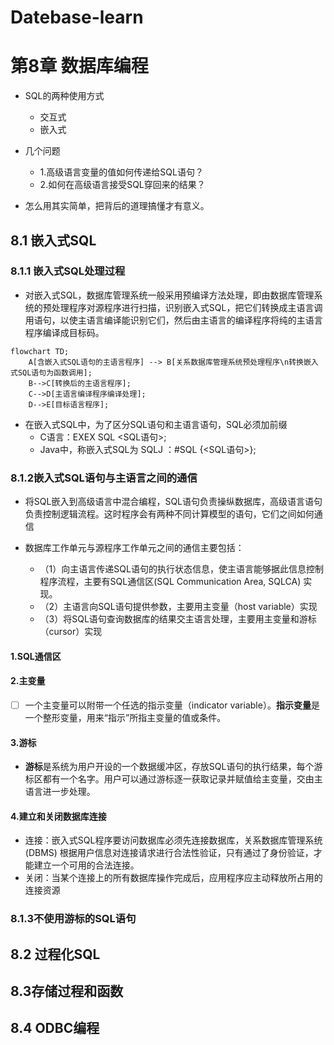 # Datebase-learn

# 第8章 数据库编程

- SQL的两种使用方式
  - 交互式
  - 嵌入式

- 几个问题
  - 1.高级语言变量的值如何传递给SQL语句？
  - 2.如何在高级语言接受SQL穿回来的结果？

- 怎么用其实简单，把背后的道理搞懂才有意义。

## 8.1 嵌入式SQL

### 8.1.1 嵌入式SQL处理过程
- 对嵌入式SQL，数据库管理系统一般采用预编译方法处理，即由数据库管理系统的预处理程序对源程序进行扫描，识别嵌入式SQL，把它们转换成主语言调用语句，以使主语言编译能识别它们，然后由主语言的编译程序将纯的主语言程序编译成目标码。

```mermaid
flowchart TD; 
    A[含嵌入式SQL语句的主语言程序] --> B[关系数据库管理系统预处理程序\n转换嵌入式SQL语句为函数调用]; 
    B-->C[转换后的主语言程序]; 
    C-->D[主语言编译程序编译处理]; 
    D-->E[目标语言程序];
```

- 在嵌入式SQL中，为了区分SQL语句和主语言语句，SQL必须加前缀
    - C语言：EXEX SQL <SQL语句>;
    - Java中，称嵌入式SQL为 SQLJ ：#SQL {<SQL语句>};

### 8.1.2嵌入式SQL语句与主语言之间的通信

- 将SQL嵌入到高级语言中混合编程，SQL语句负责操纵数据库，高级语言语句负责控制逻辑流程。这时程序会有两种不同计算模型的语句，它们之间如何通信
- 数据库工作单元与源程序工作单元之间的通信主要包括：

    - （1）向主语言传递SQL语句的执行状态信息，使主语言能够据此信息控制程序流程，主要有SQL通信区(SQL Communication Area, SQLCA) 实现。
    - （2）主语言向SQL语句提供参数，主要用主变量（host variable）实现
    - （3）将SQL语句查询数据库的结果交主语言处理，主要用主变量和游标（cursor）实现

#### 1.SQL通信区

#### 2.主变量

- [ ] 一个主变量可以附带一个任选的指示变量（indicator variable）。**指示变量**是一个整形变量，用来“指示”所指主变量的值或条件。

#### 3.游标

- **游标**是系统为用户开设的一个数据缓冲区，存放SQL语句的执行结果，每个游标区都有一个名字。用户可以通过游标逐一获取记录并赋值给主变量，交由主语言进一步处理。

#### 4.建立和关闭数据库连接

- 连接：嵌入式SQL程序要访问数据库必须先连接数据库，关系数据库管理系统(DBMS) 根据用户信息对连接请求进行合法性验证，只有通过了身份验证，才能建立一个可用的合法连接。
- 关闭：当某个连接上的所有数据库操作完成后，应用程序应主动释放所占用的连接资源

### 8.1.3不使用游标的SQL语句

## 8.2 过程化SQL

## 8.3存储过程和函数

## 8.4 ODBC编程
